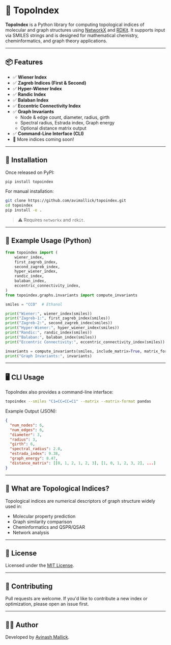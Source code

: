 # 🧠 TopoIndex

**TopoIndex** is a Python library for computing topological indices of molecular and graph structures using [NetworkX](https://networkx.org/) and [RDKit](https://www.rdkit.org/). It supports input via SMILES strings and is designed for mathematical chemistry, cheminformatics, and graph theory applications.

---

## 📦 Features

- ✅ **Wiener Index**
- ✅ **Zagreb Indices (First & Second)**
- ✅ **Hyper-Wiener Index**
- ✅ **Randic Index**
- ✅ **Balaban Index**
- ✅ **Eccentric Connectivity Index**
- ✅ **Graph Invariants**  
  - Node & edge count, diameter, radius, girth  
  - Spectral radius, Estrada index, Graph energy  
  - Optional distance matrix output
- ✅ **Command-Line Interface (CLI)**
- 📘 More indices coming soon!

---

## 🚀 Installation

Once released on PyPI:

```bash
pip install topoindex
```

For manual installation:

```bash
git clone https://github.com/avimallick/topoindex.git
cd topoindex
pip install -e .
```

> ⚠️ Requires `networkx` and `rdkit`.

---

## 🧪 Example Usage (Python)

```python
from topoindex import (
    wiener_index,
    first_zagreb_index,
    second_zagreb_index,
    hyper_wiener_index,
    randic_index,
    balaban_index,
    eccentric_connectivity_index,
)
from topoindex.graphs.invariants import compute_invariants

smiles = "CCO"  # Ethanol

print("Wiener:", wiener_index(smiles))
print("Zagreb-1:", first_zagreb_index(smiles))
print("Zagreb-2:", second_zagreb_index(smiles))
print("Hyper-Wiener:", hyper_wiener_index(smiles))
print("Randic:", randic_index(smiles))
print("Balaban:", balaban_index(smiles))
print("Eccentric Connectivity:", eccentric_connectivity_index(smiles))

invariants = compute_invariants(smiles, include_matrix=True, matrix_format="pandas")
print("Graph Invariants:", invariants)
```

---

## 🖥️ CLI Usage

TopoIndex also provides a command-line interface:

```bash
topoindex --smiles "C1=CC=CC=C1" --matrix --matrix-format pandas
```

Example Output (JSON):

```json
{
  "num_nodes": 6,
  "num_edges": 6,
  "diameter": 3,
  "radius": 3,
  "girth": 6,
  "spectral_radius": 2.0,
  "estrada_index": 9.38,
  "graph_energy": 8.47,
  "distance_matrix": [[0, 1, 2, 1, 2, 3], [1, 0, 1, 2, 3, 2], ...]
}
```

---

## 🧠 What are Topological Indices?

Topological indices are numerical descriptors of graph structure widely used in:

- Molecular property prediction
- Graph similarity comparison
- Cheminformatics and QSPR/QSAR
- Network analysis

---

## 📝 License

Licensed under the [MIT License](LICENSE).

---

## 🤝 Contributing

Pull requests are welcome. If you'd like to contribute a new index or optimization, please open an issue first.

---

## 👨‍💻 Author

Developed by [Avinash Mallick](https://github.com/avimallick).